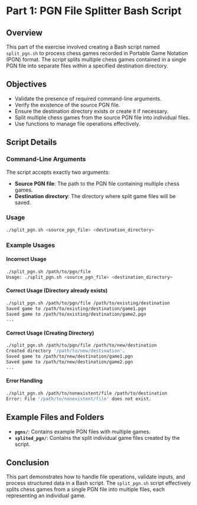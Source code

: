 # Part 1: PGN File Splitter Bash Script

## Overview
This part of the exercise involved creating a Bash script named `split_pgn.sh` to process chess games recorded in Portable Game Notation (PGN) format. The script splits multiple chess games contained in a single PGN file into separate files within a specified destination directory.

## Objectives
- Validate the presence of required command-line arguments.
- Verify the existence of the source PGN file.
- Ensure the destination directory exists or create it if necessary.
- Split multiple chess games from the source PGN file into individual files.
- Use functions to manage file operations effectively.

## Script Details
### Command-Line Arguments
The script accepts exactly two arguments:
- **Source PGN file**: The path to the PGN file containing multiple chess games.
- **Destination directory**: The directory where split game files will be saved.

### Usage
```bash
./split_pgn.sh <source_pgn_file> <destination_directory>
```

### Example Usages
#### Incorrect Usage
```bash
./split_pgn.sh /path/to/pgn/file
Usage: ./split_pgn.sh <source_pgn_file> <destination_directory>
```

#### Correct Usage (Directory already exists)
```bash
./split_pgn.sh /path/to/pgn/file /path/to/existing/destination
Saved game to /path/to/existing/destination/game1.pgn
Saved game to /path/to/existing/destination/game2.pgn
...
```

#### Correct Usage (Creating Directory)
```bash
./split_pgn.sh /path/to/pgn/file /path/to/new/destination
Created directory '/path/to/new/destination'.
Saved game to /path/to/new/destination/game1.pgn
Saved game to /path/to/new/destination/game2.pgn
...
```

#### Error Handling
```bash
./split_pgn.sh /path/to/nonexistent/file /path/to/destination
Error: File '/path/to/nonexistent/file' does not exist.
```

## Example Files and Folders
- **`pgns/`**: Contains example PGN files with multiple games.
- **`splited_pgn/`**: Contains the split individual game files created by the script.

## Conclusion
This part demonstrates how to handle file operations, validate inputs, and process structured data in a Bash script. The `split_pgn.sh` script effectively splits chess games from a single PGN file into multiple files, each representing an individual game.
